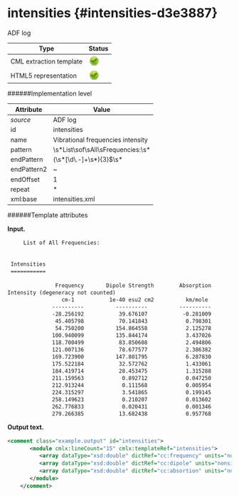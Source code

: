 # intensities {#intensities-d3e3887}

ADF log

| Type                                                                                                                                                                                                  | Status                                                                                                                                                                                                |
|----|----|
| CML extraction template                                                                                                                                                                               | ![](/imgs/Total.png)                                                                                                                                                                                  |
| HTML5 representation                                                                                                                                                                                  | ![](/imgs/Total.png)                                                                                                                                                                                  |

######Implementation level

| Attribute                                                                                                                                                                                             | Value                                                                                                                                                                                                 |
|----|----|
| *source*                                                                                                                                                                                              | ADF log                                                                                                                                                                                               |
| id                                                                                                                                                                                                    | intensities                                                                                                                                                                                           |
| name                                                                                                                                                                                                  | Vibrational frequencies intensity                                                                                                                                                                     |
| pattern                                                                                                                                                                                               | \\s\*List\\sof\\sAll\\sFrequencies:\\s\*                                                                                                                                                              |
| endPattern                                                                                                                                                                                            | (\\s\*\[\\d\\.-\]+\\s\*){3}\$\\s\*                                                                                                                                                                    |
| endPattern2                                                                                                                                                                                           | \~                                                                                                                                                                                                    |
| endOffset                                                                                                                                                                                             | 1                                                                                                                                                                                                     |
| repeat                                                                                                                                                                                                | \*                                                                                                                                                                                                    |
| xml:base                                                                                                                                                                                              | intensities.xml                                                                                                                                                                                       |

######Template attributes

**Input.**

         List of All Frequencies:


     Intensities
     ===========

                   Frequency       Dipole Strength        Absorption Intensity (degeneracy not counted)
                     cm-1           1e-40 esu2 cm2          km/mole
                  ----------          ----------          ----------
                  -28.256192           39.676107           -0.281009
                   45.405798           70.141843            0.798301
                   54.750200          154.864558            2.125278
                  100.940099          135.844174            3.437026
                  118.700499           83.850608            2.494806
                  121.007136           78.677577            2.386382
                  169.723900          147.801795            6.287830
                  175.522184           32.572762            1.433061
                  184.419714           28.453475            1.315288
                  211.159563            0.892712            0.047250
                  212.913244            0.111568            0.005954
                  224.315297            3.541865            0.199145
                  258.149623            0.210207            0.013602
                  262.776833            0.020431            0.001346
                  279.266385           13.682438            0.957768
        
        

**Output text.**

```xml
<comment class="example.output" id="intensities">
       <module cmlx:lineCount="15" cmlx:templateRef="intensities">
          <array dataType="xsd:double" dictRef="cc:frequency" units="nonsi:cm-1" size="15">-28.256192 45.405798 54.7502 100.940099 118.700499 121.007136 169.7239 175.522184 184.419714 211.159563 212.913244 224.315297 258.149623 262.776833 279.266385</array>
          <array dataType="xsd:double" dictRef="cc:dipole" units="nonsi2:1e-40.esu2.cm2" size="15">39.676107 70.141843 154.864558 135.844174 83.850608 78.677577 147.801795 32.572762 28.453475 0.892712 0.111568 3.541865 0.210207 0.020431 13.682438</array>
          <array dataType="xsd:double" dictRef="cc:absortion" units="nonsi2:km.mole-1" size="15">-0.281009 0.798301 2.125278 3.437026 2.494806 2.386382 6.28783 1.433061 1.315288 0.04725 0.005954 0.199145 0.013602 0.001346 0.957768</array>
       </module>
    </comment>
```
